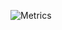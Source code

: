 ![Metrics](https://metrics.lecoq.io/r1zyn?template=classic&base.indepth=true&lines=1&stargazers=1&habits=1&repositories=1&discussions=1&calendar=1&code=1&traffic=1&gists=1&base=header%2C%20activity%2C%20community%2C%20repositories%2C%20metadata&base.indepth=true&base.hireable=false&repositories.batch=100&repositories.forks=false&repositories.affiliations=owner&stargazers=false&stargazers.charts=true&stargazers.charts.type=chartist&stargazers.worldmap=false&stargazers.worldmap.sample=0&lines=false&lines.sections=base&lines.repositories.limit=4&lines.history.limit=1&habits=false&habits.from=200&habits.days=14&habits.facts=true&habits.charts=false&habits.charts.type=classic&habits.trim=false&habits.languages.limit=10&habits.languages.threshold=0%25&repositories=false&repositories.pinned=100&repositories.starred=5&repositories.random=0&repositories.order=featured%2C%20pinned%2C%20starred%2C%20random&discussions=false&discussions.categories=true&discussions.categories.limit=0&calendar=false&calendar.limit=1&traffic=false&code=false&code.lines=100&code.load=400&code.days=3&code.visibility=public&gists=false&config.timezone=Pacific%2FAuckland&config.twemoji=true&config.octicon=true&config.display=large)
